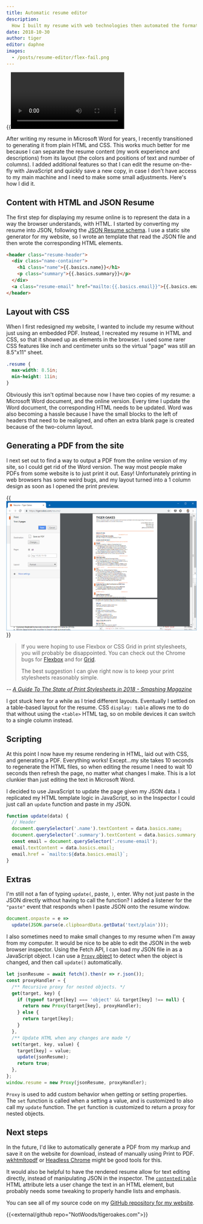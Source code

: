 ```yaml
---
title: Automatic resume editor
description:
  How I built my resume with web technologies then automated the formatting.
date: 2018-10-30
author: tiger
editor: daphne
images:
  - /posts/resume-editor/flex-fail.png
---
```


{{<video src="resume-editor.mp4">}}

After writing my resume in Microsoft Word for years, I recently transitioned to
generating it from plain HTML and CSS. This works much better for me because I
can separate the resume content (my work experience and descriptions) from its
layout (the colors and positions of text and number of columns). I added
additional features so that I can edit the resume on-the-fly with JavaScript and
quickly save a new copy, in case I don't have access to my main machine and I
need to make some small adjustments. Here's how I did it.

## Content with HTML and JSON Resume

The first step for displaying my resume online is to represent the data in a way
the browser understands, with HTML. I started by converting my resume into JSON,
following the [JSON Resume schema](https://jsonresume.org/schema/). I use a
static site generator for my website, so I wrote an template that read the JSON
file and then wrote the corresponding HTML elements.

```html
<header class="resume-header">
  <div class="name-container">
    <h1 class="name">{{.basics.name}}</h1>
    <p class="summary">{{.basics.summary}}</p>
  </div>
  <a class="resume-email" href="mailto:{{.basics.email}}">{{.basics.email}}</a>
</header>
```

## Layout with CSS

When I first redesigned my website, I wanted to include my resume without just
using an embedded PDF. Instead, I recreated my resume in HTML and CSS, so that
it showed up as elements in the browser. I used some rarer CSS features like
inch and centimeter units so the virtual "page" was still an 8.5"x11" sheet.

```css
.resume {
  max-width: 8.5in;
  min-height: 11in;
}
```

Obviously this isn't optimal because now I have two copies of my resume: a
Microsoft Word document, and the online version. Every time I update the Word
document, the corresponding HTML needs to be updated. Word was also becoming a
hassle because I have the small blocks to the left of headers that need to be
realigned, and often an extra blank page is created because of the two-column
layout.

## Generating a PDF from the site

I next set out to find a way to output a PDF from the online version of my site,
so I could get rid of the Word version. The way most people make PDFs from some
website is to just print it out. Easy! Unfortunately printing in web browsers
has some weird bugs, and my layout turned into a 1 column design as soon as I
opened the print preview.

{{<img src="flex-fail.png" alt="Chrome print preview showing a broken resume layout">}}

> If you were hoping to use Flexbox or CSS Grid in print stylesheets, you will
> probably be disappointed. You can check out the Chrome bugs for
> [Flexbox](https://bugs.chromium.org/p/chromium/issues/detail?id=660611) and
> for [Grid](https://bugs.chromium.org/p/chromium/issues/detail?id=614667).
>
> The best suggestion I can give right now is to keep your print stylesheets
> reasonably simple.

<cite>--
[A Guide To The State of Print Stylesheets in 2018 - Smashing Magazine](https://www.smashingmagazine.com/2018/05/print-stylesheets-in-2018/#browser-support)</cite>

I got stuck here for a while as I tried different layouts. Eventually I settled
on a table-based layout for the resume. CSS `display: table` allows me to do
that without using the `<table>` HTML tag, so on mobile devices it can switch to
a single column instead.

## Scripting

At this point I now have my resume rendering in HTML, laid out with CSS, and
generating a PDF. Everything works! Except...my site takes 10 seconds to
regenerate the HTML files, so when editing the resume I need to wait 10 seconds
then refresh the page, no matter what changes I make. This is a lot clunkier
than just editing the text in Microsoft Word.

I decided to use JavaScript to update the page given my JSON data. I replicated
my HTML template logic in JavaScript, so in the Inspector I could just call an
`update` function and paste in my JSON.

```js
function update(data) {
  // Header
  document.querySelector('.name').textContent = data.basics.name;
  document.querySelector('.summary').textContent = data.basics.summary;
  const email = document.querySelector('.resume-email');
  email.textContent = data.basics.email;
  email.href = `mailto:${data.basics.email}`;
}
```

## Extras

I'm still not a fan of typing `update(`, paste, `)`, enter. Why not just paste
in the JSON directly without having to call the function? I added a listener for
the `"paste"` event that responds when I paste JSON onto the resume window.

```js
document.onpaste = e =>
  update(JSON.parse(e.clipboardData.getData('text/plain')));
```

I also sometimes need to make small changes to my resume when I'm away from my
computer. It would be nice to be able to edit the JSON in the web browser
inspector. Using the Fetch API, I can load my JSON file in as a JavaScript
object. I can use a
[`Proxy` object](https://developer.mozilla.org/en-US/docs/Web/JavaScript/Reference/Global_Objects/Proxy)
to detect when the object is changed, and then call `update()` automatically.

```js
let jsonResume = await fetch().then(r => r.json());
const proxyHandler = {
  /** Recursive proxy for nested objects. */
  get(target, key) {
    if (typeof target[key] === 'object' && target[key] !== null) {
      return new Proxy(target[key], proxyHandler);
    } else {
      return target[key];
    }
  },
  /** Update HTML when any changes are made */
  set(target, key, value) {
    target[key] = value;
    update(jsonResume);
    return true;
  },
};
window.resume = new Proxy(jsonResume, proxyHandler);
```

`Proxy` is used to add custom behavior when getting or setting properties. The
`set` function is called when a setting a value, and is customized to also call
my `update` function. The `get` function is customized to return a proxy for
nested objects.

## Next steps

In the future, I'd like to automatically generate a PDF from my markup and save
it on the website for download, instead of manually using Print to PDF.
[wkhtmltopdf](https://wkhtmltopdf.org/) or
[Headless Chrome](https://developers.google.com/web/updates/2017/04/headless-chrome)
might be good tools for this.

It would also be helpful to have the rendered resume allow for text editing
directly, instead of manipulating JSON in the inspector. The
[`contenteditable`](https://developer.mozilla.org/en-US/docs/Web/HTML/Global_attributes/contenteditable)
HTML attribute lets a user change the text in an HTML element, but probably
needs some tweaking to properly handle lists and emphasis.

You can see all of my source code on my
[GitHub repository for my website](https://github.com/NotWoods/tigeroakes.com/tree/master/content/resume).

{{<external/github repo="NotWoods/tigeroakes.com">}}
